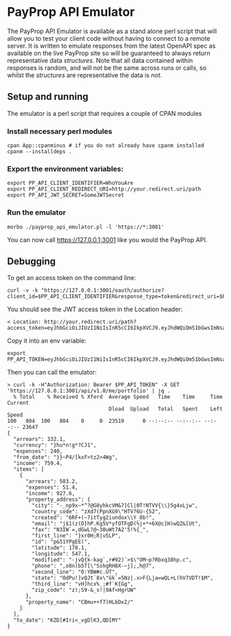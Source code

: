 # PayProp API Emulator

The PayProp API Emulator is available as a stand alone perl script that will allow you to test your client code without having to connect to a remote server. It is written to emulate responses from the latest OpenAPI spec as available on the live PayProp site so will be guaranteed to always return representative data *structures*. Note that all data contained within responses is random, and will not be the same across runs or calls, so whilst the *structures* are representative the data is *not*.

## Setup and running

The emulator is a perl script that requires a couple of CPAN modules

### Install necessary perl modules

```
cpan App::cpanminus # if you do not already have cpanm installed
cpanm --installdeps .
```

### Export the environment variables:

```
export PP_API_CLIENT_IDENTIFIER=WhoYouAre
export PP_API_CLIENT_REDIRECT_URI=http://your.redirect.uri/path
export PP_API_JWT_SECRET=SomeJWTSecret
```

### Run the emulator

```
morbo ./payprop_api_emulator.pl -l 'https://*:3001'
```

You can now call https://127.0.0.1:3001 like you would the PayProp API.

## Debugging

To get an access token on the command line:

```
curl -v -k "https://127.0.0.1:3001/oauth/authorize?client_id=$PP_API_CLIENT_IDENTIFIER&response_type=token&redirect_uri=$PP_API_CLIENT_REDIRECT_URI"
```

You should see the JWT access token in the Location header:

```
< Location: http://your.redirect.uri/path?access_token=eyJhbGciOiJIUzI1NiIsInR5cCI6IkpXVCJ9.eyJhdWQiOm51bGwsImNsaWVudCI6Ildob1lvdUFyZSIsImV4cCI6MTQ4NTM1ODU5MiwiaWF0IjoxNDg1MzU0OTkyLCJqdGkiOiJzUGY3bkFyZ2ZJSnJRR1pnSFgwQllCODYzcmpjTExtTiIsInNjb3BlcyI6W10sInR5cGUiOiJhY2Nlc3MiLCJ1c2VyX2lkIjpudWxsfQ.H1tD1H46XzBeaQ_iSvdks7oCk5NLX_v6ci_mbzQEjks&token_type=bearer&expires_in=3600
```

Copy it into an env variable:

```
export PP_API_TOKEN=eyJhbGciOiJIUzI1NiIsInR5cCI6IkpXVCJ9.eyJhdWQiOm51bGwsImNsaWVudCI6Ildob1lvdUFyZSIsImV4cCI6MTQ4NTM1ODU5MiwiaWF0IjoxNDg1MzU0OTkyLCJqdGkiOiJzUGY3bkFyZ2ZJSnJRR1pnSFgwQllCODYzcmpjTExtTiIsInNjb3BlcyI6W10sInR5cGUiOiJhY2Nlc3MiLCJ1c2VyX2lkIjpudWxsfQ.H1tD1H46XzBeaQ_iSvdks7oCk5NLX_v6ci_mbzQEjks
```

Then you can call the emulator:

```
> curl -k -H"Authorization: Bearer $PP_API_TOKEN" -X GET 'https://127.0.0.1:3001/api/v1.0/me/portfolio' | jq .
  % Total    % Received % Xferd  Average Speed   Time    Time     Time  Current
                                 Dload  Upload   Total   Spent    Left  Speed
100   804  100   804    0     0  23519      0 --:--:-- --:--:-- --:--:-- 23647
{
  "arrears": 332.1,
  "currency": "}hu*n!g*?CJ1",
  "expenses": 240,
  "from_date": "}}~P4/[kxF>tz2>4Wg",
  "income": 759.4,
  "items": [
    {
      "arrears": 583.2,
      "expenses": 51.4,
      "income": 927.6,
      "property_address": {
        "city": "-_np9x~*^?@G8yhkcVM&7]Cl|0T!NTVV{\\}5g4xLjw",
        "country_code": "zXd7(PpnXG9\"HTV?6U-{52",
        "created": "6RF+(~7itTyg2iundox\\Y_0b!",
        "email": "j$1(z(D}hP.Kg5V*yfOTFgD(%j+*+6X@c]H)wQZ&[Ut",
        "fax": "N3IW`=,dGwL?@~30uWt7A2'5!%{_",
        "first_line": "}xr0H;R|v5LP",
        "id": "p&51YPgEE(",
        "latitude": 178.1,
        "longitude": 547.1,
        "modified": "-jvQ{k-kag`,r#92)`>$\"OM~p?Rbxq38hp.c",
        "phone": ",o8n)b5T[\"SshgRH8X-~j];,h@7",
        "second_line": "0:YBW#c.UT",
        "state": "0dPu!]vQJt`8x\"Gk`=5Nz|.x>F{Lja=wQL+L(hV7VDT!$M",
        "third_line": "vH]hcx%_;#f`K{Gg",
        "zip_code": "z);S9-&_s!|9Af<HgrUW"
      },
      "property_name": "CBmu++f7)HLbDx2/"
    }
  ],
  "to_date": "KZD[#Iri<_vgDlK3,QD[MY"
}
```
